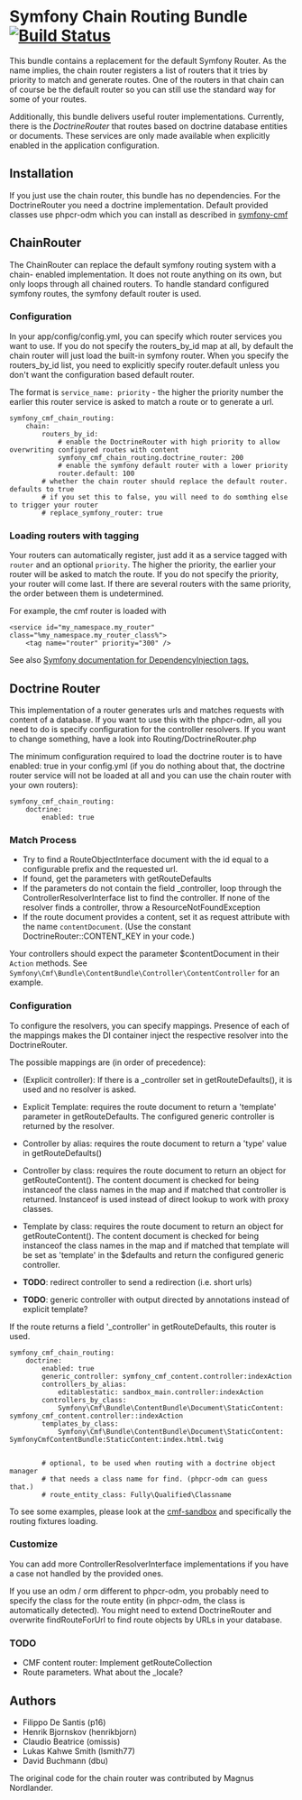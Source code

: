 # Symfony Chain Routing Bundle [![Build Status](https://secure.travis-ci.org/symfony-cmf/ChainRoutingBundle.png)](http://travis-ci.org/symfony-cmf/ChainRoutingBundle)


This bundle contains a replacement for the default Symfony Router. As the name
implies, the chain router registers a list of routers that it tries by
priority to match and generate routes. One of the routers in that chain can of
course be the default router so you can still use the standard way for some of
your routes.

Additionally, this bundle delivers useful router implementations. Currently,
there is the *DoctrineRouter* that routes based on doctrine database entities
or documents. These services are only made available when explicitly enabled in
the application configuration.


## Installation

If you just use the chain router, this bundle has no dependencies.
For the DoctrineRouter you need a doctrine implementation. Default provided
classes use phpcr-odm which you can install as described in
[symfony-cmf](https://github.com/symfony-cmf/symfony-cmf)


## ChainRouter

The ChainRouter can replace the default symfony routing system with a chain-
enabled implementation. It does not route anything on its own, but only loops
through all chained routers. To handle standard configured symfony routes, the
symfony default router is used.

### Configuration

In your app/config/config.yml, you can specify which router services you want
to use. If you do not specify the routers_by_id map at all, by default the
chain router will just load the built-in symfony router. When you specify the
routers_by_id list, you need to explicitly specify router.default unless you
don't want the configuration based default router.

The format is ```service_name: priority``` - the higher the priority number the
earlier this router service is asked to match a route or to generate a url.

    symfony_cmf_chain_routing:
        chain:
            routers_by_id:
                # enable the DoctrineRouter with high priority to allow overwriting configured routes with content
                symfony_cmf_chain_routing.doctrine_router: 200
                # enable the symfony default router with a lower priority
                router.default: 100
            # whether the chain router should replace the default router. defaults to true
            # if you set this to false, you will need to do somthing else to trigger your router
            # replace_symfony_router: true

### Loading routers with tagging

Your routers can automatically register, just add it as a service tagged with `router` and an optional `priority`.
The higher the priority, the earlier your router will be asked to match the route. If you do not specify the priority,
your router will come last.
If there are several routers with the same priority, the order between them is undetermined.

For example, the cmf router is loaded with

    <service id="my_namespace.my_router" class="%my_namespace.my_router_class%">
        <tag name="router" priority="300" />

See also [Symfony documentation for DependencyInjection tags.](http://symfony.com/doc/2.0/reference/dic_tags.html)


## Doctrine Router

This implementation of a router generates urls and matches requests with content
of a database. If you want to use this with the phpcr-odm, all you need to do
is specify configuration for the controller resolvers. If you want to change
something, have a look into Routing/DoctrineRouter.php

The minimum configuration required to load the doctrine router is to have enabled: true
in your config.yml (if you do nothing about that, the doctrine router service will not
be loaded at all and you can use the chain router with your own routers):

    symfony_cmf_chain_routing:
        doctrine:
            enabled: true

### Match Process

* Try to find a RouteObjectInterface document with the id equal to a
    configurable prefix and the requested url.
* If found, get the parameters with getRouteDefaults
* If the parameters do not contain the field _controller, loop through the
    ControllerResolverInterface list to find the controller. If none of the
    resolver finds a controller, throw a ResourceNotFoundException
* If the route document provides a content, set it as request attribute with
    the name ``contentDocument``. (Use the constant DoctrineRouter::CONTENT_KEY
    in your code.)

Your controllers should expect the parameter $contentDocument in their
``Action`` methods.
See ``Symfony\Cmf\Bundle\ContentBundle\Controller\ContentController`` for an
example.

### Configuration

To configure the resolvers, you can specify mappings. Presence of each of the
mappings makes the DI container inject the respective resolver into the
DoctrineRouter.

The possible mappings are (in order of precedence):

* (Explicit controller): If there is a _controller set in getRouteDefaults(),
    it is used and no resolver is asked.
* Explicit Template: requires the route document to return a 'template'
    parameter in getRouteDefaults. The configured generic controller is
    returned by the resolver.
* Controller by alias: requires the route document to return a 'type' value in
    getRouteDefaults()
* Controller by class: requires the route document to return an object for
    getRouteContent(). The content document is checked for being instanceof the
    class names in the map and if matched that controller is returned.
    Instanceof is used instead of direct lookup to work with proxy classes.
* Template by class: requires the route document to return an object for
    getRouteContent(). The content document is checked for being instanceof the
    class names in the map and if matched that template will be set as
    'template' in the $defaults and return the configured generic controller.

* **TODO**: redirect controller to send a redirection (i.e. short urls)
* **TODO**: generic controller with output directed by annotations instead of explicit template?

If the route returns a field '_controller' in getRouteDefaults, this router is used.

    symfony_cmf_chain_routing:
        doctrine:
            enabled: true
            generic_controller: symfony_cmf_content.controller:indexAction
            controllers_by_alias:
                editablestatic: sandbox_main.controller:indexAction
            controllers_by_class:
                Symfony\Cmf\Bundle\ContentBundle\Document\StaticContent: symfony_cmf_content.controller::indexAction
            templates_by_class:
                Symfony\Cmf\Bundle\ContentBundle\Document\StaticContent: SymfonyCmfContentBundle:StaticContent:index.html.twig


            # optional, to be used when routing with a doctrine object manager
            # that needs a class name for find. (phpcr-odm can guess that.)
            # route_entity_class: Fully\Qualified\Classname

To see some examples, please look at the [cmf-sandbox](https://github.com/symfony-cmf/cmf-sandbox)
and specifically the routing fixtures loading.

### Customize

You can add more ControllerResolverInterface implementations if you have a case
not handled by the provided ones.

If you use an odm / orm different to phpcr-odm, you probably need to specify
the class for the route entity (in phpcr-odm, the class is automatically
detected).
You might need to extend DoctrineRouter and overwrite findRouteForUrl to find
route objects by URLs in your database.

### TODO

* CMF content router: Implement getRouteCollection
* Route parameters. What about the _locale?

## Authors

* Filippo De Santis (p16)
* Henrik Bjornskov (henrikbjorn)
* Claudio Beatrice (omissis)
* Lukas Kahwe Smith (lsmith77)
* David Buchmann (dbu)

The original code for the chain router was contributed by Magnus Nordlander.